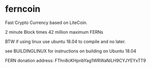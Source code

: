 # ferncoin
 Fast Crypto Currency based on LiteCoin.


2 minute Block times
42 million maximum FERNs 

BTW if using linux use ubuntu 18.04 to compile and no later.

see BUILDINGLINUX for instructions on building on Ubuntu 18.04

FERN donation address: FThn8cKHpnbYag1WRWaNiLH9CYJYEYxTT9
